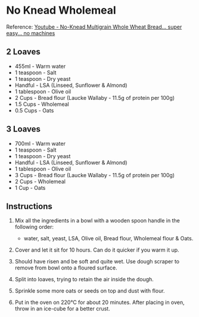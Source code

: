 # No Knead Wholemeal

Reference: [Youtube - No-Knead Multigrain Whole Wheat Bread… super easy… no machines](https://www.youtube.com/watch?v=6OmME9lZtwo&t=11s)

## 2 Loaves
- 455ml - Warm water
- 1 teaspoon - Salt
- 1 teaspoon - Dry yeast
- Handful - LSA (Linseed, Sunflower & Almond)
- 1 tablespoon - Olive oil
- 2 Cups - Bread flour (Laucke Wallaby - 11.5g of protein per 100g)
- 1.5 Cups - Wholemeal
- 0.5 Cups - Oats

## 3 Loaves
- 700ml - Warm water
- 1 teaspoon - Salt
- 1 teaspoon - Dry yeast
- Handful - LSA (Linseed, Sunflower & Almond)
- 1 tablespoon - Olive oil
- 3 Cups - Bread flour (Laucke Wallaby - 11.5g of protein per 100g)
- 2 Cups - Wholemeal
- 1 Cup - Oats

## Instructions
1. Mix all the ingredients in a bowl with a wooden spoon handle in the following order:
   - water, salt, yeast, LSA, Olive oil, Bread flour, Wholemeal flour & Oats.


2. Cover and let it sit for 10 hours. Can do it quicker if you warm it up.


3. Should have risen and be soft and quite wet. Use dough scraper to remove from bowl onto a floured surface.


4. Split into loaves, trying to retain the air inside the dough.


5. Sprinkle some more oats or seeds on top and dust with flour.


6. Put in the oven on 220°C for about 20 minutes. After placing in oven, throw in an ice-cube for a better crust. 
